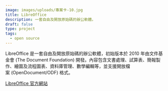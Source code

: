 ```yaml
---
image: images/uploads/專案卡-10.jpg
title: LibreOffice
description: 一套自由及開放原始碼的辦公軟體。
draft: false
type: project
tags:
  - open source
---
```

LibreOffice 是一套自由及開放原始碼的辦公軟體，初始版本於 2010 年由文件基金會 (The Document Foundation) 開發。內容包含文書處理、試算表、簡報製作、繪圖及流程圖表、資料庫管理、數學編輯等，並支援開放檔案 (OpenDocument/ODF) 格式。

[LibreOffice 官方網站](https://zh-tw.libreoffice.org/)